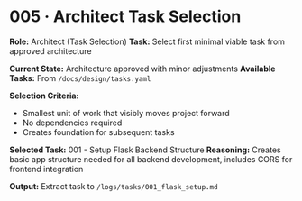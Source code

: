 # 005 · Architect Task Selection

**Role:** Architect (Task Selection)
**Task:** Select first minimal viable task from approved architecture

**Current State:** Architecture approved with minor adjustments
**Available Tasks:** From `/docs/design/tasks.yaml`

**Selection Criteria:**
- Smallest unit of work that visibly moves project forward
- No dependencies required
- Creates foundation for subsequent tasks

**Selected Task:** 001 - Setup Flask Backend Structure
**Reasoning:** Creates basic app structure needed for all backend development, includes CORS for frontend integration

**Output:** Extract task to `/logs/tasks/001_flask_setup.md`